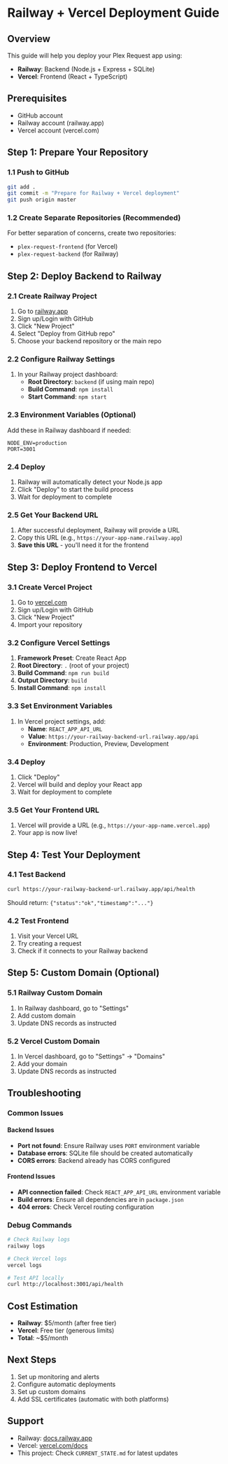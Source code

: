# Railway + Vercel Deployment Guide

## Overview
This guide will help you deploy your Plex Request app using:
- **Railway**: Backend (Node.js + Express + SQLite)
- **Vercel**: Frontend (React + TypeScript)

## Prerequisites
- GitHub account
- Railway account (railway.app)
- Vercel account (vercel.com)

## Step 1: Prepare Your Repository

### 1.1 Push to GitHub
```bash
git add .
git commit -m "Prepare for Railway + Vercel deployment"
git push origin master
```

### 1.2 Create Separate Repositories (Recommended)
For better separation of concerns, create two repositories:
- `plex-request-frontend` (for Vercel)
- `plex-request-backend` (for Railway)

## Step 2: Deploy Backend to Railway

### 2.1 Create Railway Project
1. Go to [railway.app](https://railway.app)
2. Sign up/Login with GitHub
3. Click "New Project"
4. Select "Deploy from GitHub repo"
5. Choose your backend repository or the main repo

### 2.2 Configure Railway Settings
1. In your Railway project dashboard:
   - **Root Directory**: `backend` (if using main repo)
   - **Build Command**: `npm install`
   - **Start Command**: `npm start`

### 2.3 Environment Variables (Optional)
Add these in Railway dashboard if needed:
```
NODE_ENV=production
PORT=3001
```

### 2.4 Deploy
1. Railway will automatically detect your Node.js app
2. Click "Deploy" to start the build process
3. Wait for deployment to complete

### 2.5 Get Your Backend URL
1. After successful deployment, Railway will provide a URL
2. Copy this URL (e.g., `https://your-app-name.railway.app`)
3. **Save this URL** - you'll need it for the frontend

## Step 3: Deploy Frontend to Vercel

### 3.1 Create Vercel Project
1. Go to [vercel.com](https://vercel.com)
2. Sign up/Login with GitHub
3. Click "New Project"
4. Import your repository

### 3.2 Configure Vercel Settings
1. **Framework Preset**: Create React App
2. **Root Directory**: `.` (root of your project)
3. **Build Command**: `npm run build`
4. **Output Directory**: `build`
5. **Install Command**: `npm install`

### 3.3 Set Environment Variables
1. In Vercel project settings, add:
   - **Name**: `REACT_APP_API_URL`
   - **Value**: `https://your-railway-backend-url.railway.app/api`
   - **Environment**: Production, Preview, Development

### 3.4 Deploy
1. Click "Deploy"
2. Vercel will build and deploy your React app
3. Wait for deployment to complete

### 3.5 Get Your Frontend URL
1. Vercel will provide a URL (e.g., `https://your-app-name.vercel.app`)
2. Your app is now live!

## Step 4: Test Your Deployment

### 4.1 Test Backend
```bash
curl https://your-railway-backend-url.railway.app/api/health
```
Should return: `{"status":"ok","timestamp":"..."}`

### 4.2 Test Frontend
1. Visit your Vercel URL
2. Try creating a request
3. Check if it connects to your Railway backend

## Step 5: Custom Domain (Optional)

### 5.1 Railway Custom Domain
1. In Railway dashboard, go to "Settings"
2. Add custom domain
3. Update DNS records as instructed

### 5.2 Vercel Custom Domain
1. In Vercel dashboard, go to "Settings" → "Domains"
2. Add your domain
3. Update DNS records as instructed

## Troubleshooting

### Common Issues

#### Backend Issues
- **Port not found**: Ensure Railway uses `PORT` environment variable
- **Database errors**: SQLite file should be created automatically
- **CORS errors**: Backend already has CORS configured

#### Frontend Issues
- **API connection failed**: Check `REACT_APP_API_URL` environment variable
- **Build errors**: Ensure all dependencies are in `package.json`
- **404 errors**: Check Vercel routing configuration

### Debug Commands
```bash
# Check Railway logs
railway logs

# Check Vercel logs
vercel logs

# Test API locally
curl http://localhost:3001/api/health
```

## Cost Estimation
- **Railway**: $5/month (after free tier)
- **Vercel**: Free tier (generous limits)
- **Total**: ~$5/month

## Next Steps
1. Set up monitoring and alerts
2. Configure automatic deployments
3. Set up custom domains
4. Add SSL certificates (automatic with both platforms)

## Support
- Railway: [docs.railway.app](https://docs.railway.app)
- Vercel: [vercel.com/docs](https://vercel.com/docs)
- This project: Check `CURRENT_STATE.md` for latest updates
